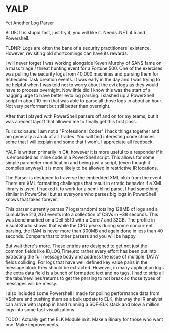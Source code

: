 # YALP
Yet Another Log Parser


BLUF:  It is stupid fast, just try it, you will like it. Needs .NET 4.5 and Powershell.



TLDNR:
Logs are often the bane of a security practitioners’ existence. However, revisiting old shortcomings can have its rewards.

I will never forget I was working alongside Keven Murphy of SANS fame on a mass triage / threat hunting event for a Fortune 500. One of the exercises was pulling the security logs from 40,000 machines and parsing them for Scheduled Task creation events. It was early in the day and I was trying to be helpful when I was told not to worry about the evtx logs as they would have to process overnight. Now little did I know this was the start of a nagging urge to have better evtx log parsing. I slashed up a PowerShell script in about 10 min that was able to parse all those logs in about an hour. Not very performant but still better than overnight.

After that I played with PowerShell parsers off and on for my teams, but it was a recent layoff that allowed me to finally get this first pass.

Full disclosure: I am not a "Professional Coder" I hack things together and am generally a Jack of all Trades. You will find interesting code choices some that I will explain and some that I won’t. I appreciate all feedback.

YALP is written primarily in C#, however it is more useful to a responder if it is embedded as inline code in a PowerShell script. This allows for some simple parameter modification and being just a script, (even though it compiles anyway) it is more likely to be allowed in restrictive IR locations.

The Parser is designed to traverse the embedded XML blob from the event. There are XML formatting challenges that result in erratic behavior if a XML library is used. I hacked it to work for a semi-blind parse, I had something similar in PowerShell but as everyone who parses big logs in PowerShell knows that takes forever.

This parser currently parses 7 logs(random) totaling  128MB of logs and a cumulative 213,260 events into a collection of CSVs in ~38 seconds. This was benchmarked on a Dell 5510 with a Corei7 and 32GB. The profile in Visual Studio shows that while the CPU peaks during some concurrent parsing, the RAM is never more than 300MB and again done in less than 40 seconds. Compare that to other parsers and you will be happy.

But wait there's more. These entries are designed to get not just the common fields like ID,LOG,Time,etc rather every effort has been put into extracting the full message body and address the issue of multiple 'DATA' fields colliding. For logs that have well defined key value pairs in the message block they should be extracted. However, in many application logs the extra data field is a bunch of formatted text and no tags. I had to strip all the tabs/newlines/returns to get the parsing to not break so those types of messages will be messy.

I also included some Powershell I made for polling performance data from VSphere and pushing them as a bulk update to ELK, this way the IR analyist can arrive with laptop in hand running a SOF-ELK stack and blow a million logs into some fast visualizations.

TODO : Actually get the ELK Module in it.
       Make a Binary for those who want one.
       Make improvements.
